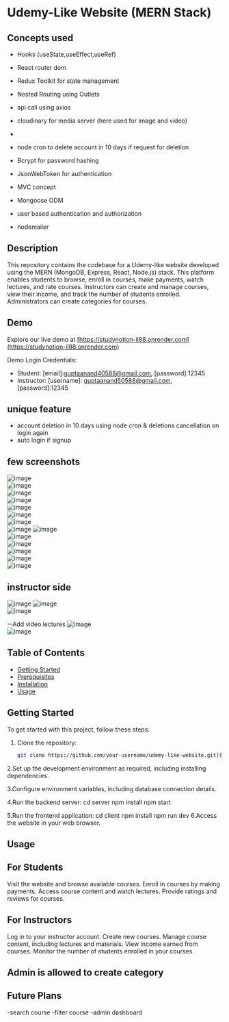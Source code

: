 # Udemy-Like Website (MERN Stack)
## Concepts used
- Hooks (useState,useEffect,useRef)
- React router dom
- Redux Toolkit for state management
- Nested Routing using Outlets
- api call using axios
- cloudinary for media server (here used for image and video)

- 
- node cron to delete account in 10 days if request for deletion
- Bcrypt for password hashing
- JsonWebToken for authentication
- MVC concept
- Mongoose ODM
- user based authentication and authorization
- nodemailer






## Description
This repository contains the codebase for a Udemy-like website developed using the MERN (MongoDB, Express, React, Node.js) stack. This platform enables students to browse, enroll in courses, make payments, watch lectures, and rate courses. Instructors can create and manage courses, view their income, and track the number of students enrolled. Administrators can create categories for courses.



## Demo
Explore our live demo at [https://studynotion-il88.onrender.com](https://studynotion-il88.onrender.com)

Demo Login Credentials:
- Student: [email]:guptaanand40588@gmail.com, [password]:12345
- Instructor: [username]: guptaanand50588@gmail.com, [password]:12345

## unique feature
- account deletion in 10 days using node cron & deletions cancellation on login again 
- auto login if signup
## few screenshots
![image](https://github.com/anandkishorgupta/StudyNotion/assets/85511831/1e6176ab-3e29-402d-9caf-aa869221db2f)
<br>
![image](https://github.com/anandkishorgupta/StudyNotion/assets/85511831/f81ce786-9be8-4287-bab6-ae8515583c84)
<br>
![image](https://github.com/anandkishorgupta/Edtech-Mega-Project/assets/85511831/b1e83496-aa3d-4da7-bf79-ee9ab0fa3952)
<br>
![image](https://github.com/anandkishorgupta/StudyNotion/assets/85511831/2f4c80f8-83cd-46b8-b68e-4e70e42f7aad)
<br>
![image](https://github.com/anandkishorgupta/StudyNotion/assets/85511831/6fc2f9f1-2938-4381-ac07-a10f33813266)
<br>
![image](https://github.com/anandkishorgupta/StudyNotion/assets/85511831/7e4c1766-87cc-4d35-b662-a3e2a87d68e6)
<br>
![image](https://github.com/anandkishorgupta/StudyNotion/assets/85511831/bb2e8ff8-c4c0-4aff-8a7a-08cee0201694)
<br>
![image](https://github.com/anandkishorgupta/StudyNotion/assets/85511831/27f921b8-9c98-42d6-8538-ee4251e67e5b)
![image](https://github.com/anandkishorgupta/StudyNotion/assets/85511831/93c56a10-ff15-4113-8c59-8d123fe1f52f)
<br>
![image](https://github.com/anandkishorgupta/StudyNotion/assets/85511831/bc1c3d81-150a-48ab-bc46-1901cb651759)
<br>
![image](https://github.com/anandkishorgupta/StudyNotion/assets/85511831/1a7b2b8d-a3b4-4bd8-803d-0a2802d26a3b)
<br>
![image](https://github.com/anandkishorgupta/StudyNotion/assets/85511831/25094ce9-6fb4-4cdd-be65-462093905a8d)
<br>
![image](https://github.com/anandkishorgupta/StudyNotion/assets/85511831/9f27658f-359b-4716-81dd-dad00e72f3ce)
<br>
![image](https://github.com/anandkishorgupta/StudyNotion/assets/85511831/706a8159-c4db-4909-a22f-201384f21a26)

## instructor side
![image](https://github.com/anandkishorgupta/StudyNotion/assets/85511831/cbd60b48-73bb-42e4-a60d-cf814e004a98)
![image](https://github.com/anandkishorgupta/StudyNotion/assets/85511831/30acef95-76b9-404b-84ad-44b13d571bc8)
<br>
![image](https://github.com/anandkishorgupta/StudyNotion/assets/85511831/a202bdcb-168a-4f59-874d-11e7b7af6afd)

--Add video lectures 
![image](https://github.com/anandkishorgupta/StudyNotion/assets/85511831/8dc6a946-d11b-4b05-89fd-8e6aacd9572a)
<br>
![image](https://github.com/anandkishorgupta/StudyNotion/assets/85511831/fa64ee65-1635-4b67-9a9e-71960aa4140f)

## Table of Contents
- [Getting Started](#getting-started)
- [Prerequisites](#prerequisites)
- [Installation](#installation)
- [Usage](#usage)

## Getting Started
To get started with this project, follow these steps:

1. Clone the repository:
   ```bash
   git clone https://github.com/your-username/udemy-like-website.git](https://github.com/anandkishorgupta/Edtech-Mega-Project.git)https://github.com/anandkishorgupta/Edtech-Mega-Project.git

2.Set up the development environment as required, including installing dependencies.

3.Configure environment variables, including database connection details.

4.Run the backend server:
cd server
npm install
npm start

5.Run the frontend application:
cd client
npm install
npm run dev
6.Access the website in your web browser.

## Usage
## For Students
Visit the website and browse available courses.
Enroll in courses by making payments.
Access course content and watch lectures.
Provide ratings and reviews for courses.

## For Instructors
Log in to your instructor account.
Create new courses.
Manage course content, including lectures and materials.
View income earned from courses.
Monitor the number of students enrolled in your courses.

## Admin is allowed to create category

## Future Plans
-search course
-filter course
-admin dashboard


